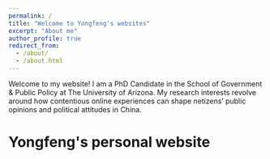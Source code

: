 ```yaml
---
permalink: /
title: "Welcome to Yongfeng's websites"
excerpt: "About me"
author_profile: true
redirect_from: 
  - /about/
  - /about.html
---
```

Welcome to my website! I am a PhD Candidate in the School of Government & Public Policy at The University of Arizona. My research interests revolve around how contentious online experiences can shape netizens’ public opinions and political attitudes in China. 

Yongfeng's personal website
======

